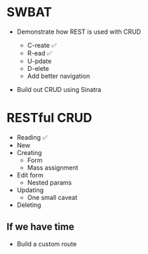 # SWBAT
* Demonstrate how REST is used with CRUD
  - C-reate  ✅
  - R-ead ✅
  - U-pdate
  - D-elete
  - Add better navigation

* Build out CRUD using Sinatra


# RESTful CRUD
* Reading ✅
* New 
* Creating
  * Form
  * Mass assignment
* Edit form
  * Nested params
* Updating
  * One small caveat
* Deleting














## If we have time
* Build a custom route